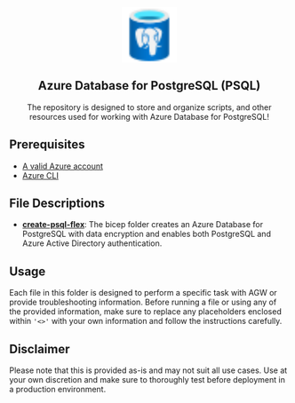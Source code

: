 <p align="center">
 <img width="100px" src="images/azure-database-postgresql-server.svg" align="center" alt="Azure Database for PostgreSQL" />
 <h2 align="center">Azure Database for PostgreSQL (PSQL)</h2>
 <p align="center">The repository is designed to store and organize scripts, and other resources used for working with Azure Database for PostgreSQL!</p>
</p>

## Prerequisites

- [A valid Azure account][azure-account]
- [Azure CLI][azure-cli]

## File Descriptions

- **[create-psql-flex]**: The bicep folder creates an Azure Database for PostgreSQL with data encryption and enables both PostgreSQL and Azure Active Directory authentication.

## Usage
Each file in this folder is designed to perform a specific task with AGW or provide troubleshooting information. Before running a file or using any of the provided information, make sure to replace any placeholders enclosed within ```'<>'``` with your own information and follow the instructions carefully.

## Disclaimer
Please note that this is provided as-is and may not suit all use cases. Use at your own discretion and make sure to thoroughly test before deployment in a production environment.

[azure-account]: https://azure.microsoft.com/en-us/free
[azure-cli]: https://docs.microsoft.com/en-us/cli/azure
[create-psql-flex]:create-psql-flex
